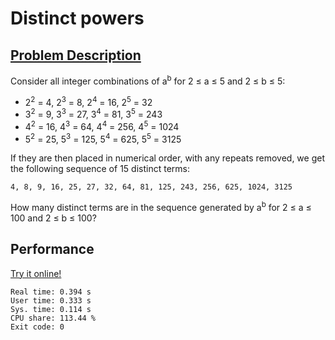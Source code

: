 # Distinct powers

## [Problem Description](https://projecteuler.net/problem=29)

Consider all integer combinations of a<sup>b</sup> for 2 ≤ a ≤ 5 and 2 ≤ b ≤ 5:

- 2<sup>2</sup> = 4, 2<sup>3</sup> = 8, 2<sup>4</sup> = 16, 2<sup>5</sup> = 32
- 3<sup>2</sup> = 9, 3<sup>3</sup> = 27, 3<sup>4</sup> = 81, 3<sup>5</sup> = 243
- 4<sup>2</sup> = 16, 4<sup>3</sup> = 64, 4<sup>4</sup> = 256, 4<sup>5</sup> = 1024
- 5<sup>2</sup> = 25, 5<sup>3</sup> = 125, 5<sup>4</sup> = 625, 5<sup>5</sup> = 3125

If they are then placed in numerical order, with any repeats removed, we get the following sequence of 15 distinct terms:

    4, 8, 9, 16, 25, 27, 32, 64, 81, 125, 243, 256, 625, 1024, 3125

How many distinct terms are in the sequence generated by a<sup>b</sup> for 2 ≤ a ≤ 100 and 2 ≤ b ≤ 100?

## Performance

[Try it online!](https://tio.run/##bVNRbtswDP3PKbjsJwE8J5bltA2mbcAwYP3aTtBBtphEgCy5spwswC6we@xku0hKyW6HtfWHSTw9P/KRMhr9U/vL5e2b1dD7Va3tCu0RMMEzhbvWqcEgfPeuNtiu2Q0oNwP4NOLKNTCfzwn47GyvFXqQxoC2AfeUN64lRRk0HYLbgbyrYec8MPj7@w/I9K5AWjUh9YhsZyQYH3bHBM8olOI6Bi6KTYyVKNlEKYlyk1EoBbuKkYvrIsZKMF5OJE6k@CUn1obHyAWrElCJYs34xKuIx6qMYimKMeFiMyZUk6DY2e0OwgHPID3GxEJnZIOKXIMdWvS6kQacp2FkcNLhQAbP4LFDGXqKrTuiohOEPYYoQCMxxp203UOP9wPaBuOwigqU7oO2DbHQt30aC3VPoyDHaRLUWXLNMoi@ovPUN1mPp0RJ3UeLxJr6/@pO0Mae/pdPfshD7Oipjz1a9DKQu/r86vqK9frFAgn7SHXGi0F3qHuS@dG5E/p@sRxvESQ5Ce/fActz@iybFgGk9Aqo3BaCH2yz2LYyHHJSW8gM6uWSKGjVbKwHvTNHfCzxonZCf32AL7StfLD6/hnUuMGGxaNkkr39lncDbe/fb5CnGrPL5QE)

```
Real time: 0.394 s
User time: 0.333 s
Sys. time: 0.114 s
CPU share: 113.44 %
Exit code: 0
```